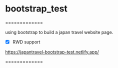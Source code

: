 # bootstrap_test
=============

using bootstrap to build a japan travel website page.

- [x]  RWD support

https://japantravel-bootstrap-test.netlify.app/

=============

